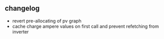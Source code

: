 ## changelog
- revert pre-allocating of pv graph
- cache charge ampere values on first call and prevent refetching from inverter